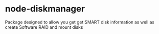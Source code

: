 # node-diskmanager
Package designed to allow you get get SMART disk information as well as create Software RAID and mount disks
